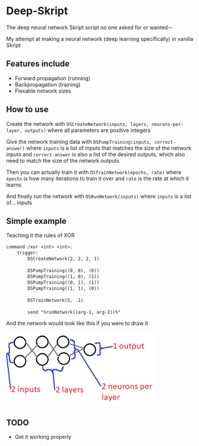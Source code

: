 # Deep-Skript

The deep neural network Skript script no one asked for or wanted--

My attempt at making a neural network (deep learning specifically) in vanilla Skript

## Features include

- Forward propagation (running)
- Backpropagation (training)
- Flexable network sizes

## How to use

Create the network with `DSCreateNetwork(inputs, layers, neurons-per-layer, outputs)` where all parameters are positive integers

Give the network training data with `DSPumpTraining(inputs, correct-answer)` where `inputs` is a list of inputs that matches the size of the network inputs and `correct-answer` is also a list of the desired outputs, which also need to match the size of the network outputs

Then you can actually train it with `DSTrainNetwork(epochs, rate)` where `epochs` is how many iterations to train it over and `rate` is the rate at which it learns

And finally run the network with `DSRunNetwork(inputs)` where `inputs` is a list of... inputs

## Simple example

Teaching it the rules of XOR

```
command /xor <int> <int>:
    trigger:
        DSCreateNetwork(2, 2, 2, 1)

        DSPumpTraining((0, 0), (0))
        DSPumpTraining((1, 0), (1))
        DSPumpTraining((0, 1), (1))
        DSPumpTraining((1, 1), (0))

        DSTrainNetwork(5, .1)

        send "%runNetwork((arg-1, arg-2))%"
```
And the network would look like this if you were to draw it

![What the above example would look like](https://github.com/LoganLilypad/Deep-Skript/raw/master/example.png)

## TODO
- Get it working properly
